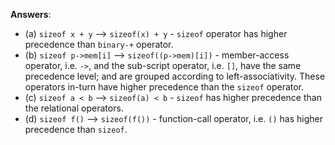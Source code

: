 **Answers**:
 - (a) `sizeof x + y` --> `sizeof(x) + y` - `sizeof` operator has higher precedence than `binary-+` operator.
 - (b) `sizeof p->mem[i]` --> `sizeof((p->mem)[i])` - member-access operator, i.e. `->`, and the sub-script operator, i.e. `[]`, have the same precedence level; and are grouped according to left-associativity. These operators in-turn have higher precedence than the `sizeof` operator.
 - (c) `sizeof a < b` --> `sizeof(a) < b` - `sizeof` has higher precedence than the relational operators.
 - (d) `sizeof f()` --> `sizeof(f())` - function-call operator, i.e. `()` has higher precedence than `sizeof`.
